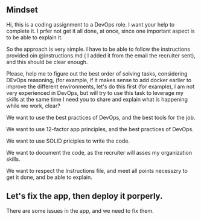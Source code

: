 ## Mindset
Hi, this is a coding assignment to a DevOps role.
I want your help to complete it. I prfer not get it all done, at once, since one important aspect is to be able to explain it.

So the approach is very simple.
I have to be able to follow the instructions provided oin @instructions.md ( I added it from the email the recruiter sent), and this should be clear enough.

Please, help me to figure out the best order of solving tasks, considering DEvOps reasoning, (for example, if it makes sense to add docker earlier to improve the different environments, let's do this first (for example), I am not very experienced in DevOps, but will try to use this task to leverage my skills at the same time I need you to share and explain what is happening while we work, clear?

We want to use the best practices of DevOps, and the best tools for the job.

We want to use 12-factor app principles, and the best practices of DevOps.

We want to use SOLID priciples to write the code.

We want to document the code, as the recruiter will asses my organization skills.

We want to respect the Instructions file, and meet all points necesszry to get it done, and be able to explain.


## Let's fix the app, then deploy it porperly.
There are some issues in the app, and we need to fix them.


